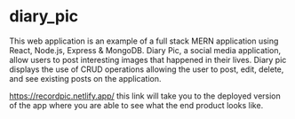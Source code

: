 # diary_pic
This web application is an example of a full stack MERN application using React, Node.js, Express & MongoDB. Diary Pic, a social media application, allow users to post interesting images that happened in their lives. Diary pic displays the use of CRUD operations allowing the user to post, edit, delete, and see existing posts on the application.

https://recordpic.netlify.app/ this link will take you to the deployed version of the app where you are able to see what the end product looks like.
